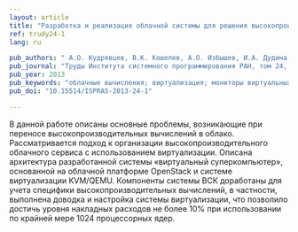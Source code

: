 ```yaml
---
layout: article
title: "Разработка и реализация облачной системы для решения высокопроизводительных задач"
ref: trudy24-1
lang: ru

pub_authors: " А.О. Кудрявцев, В.К. Кошелев, А.О. Избышев, И.А. Дудина, Ш.Ф. Курмангалеев, А.И. Аветисян, В.П. Иванников, В.Е. Велихов, Е.А. Рябинкин. "
pub_journal: "Труды Института системного программирования РАН, том 24, 2013, стр. 13-34."
pub_year: 2013
pub_keywords: "облачные вычисления; виртуализация; мониторы виртуальных машин; высокопроизводительные вычисления; параллельные вычисления"
pub_doi: "10.15514/ISPRAS-2013-24-1"

---
```


В данной работе описаны основные проблемы, возникающие при переносе высокопроизводительных вычислений в облако. Рассматривается подход к организации высокопроизводительного облачного сервиса с использованием виртуализации. Описана архитектура разработанной системы «виртуальный суперкомпьютер», основанной на облачной платформе OpenStack и системе виртуализации KVM/QEMU. Компоненты системы ВСК доработаны для учета специфики высокопроизводительных вычислений, в
частности, выполнена доводка и настройка системы виртуализации, что позволило достичь уровня накладных расходов не более 10% при использовании по крайней мере 1024 процессорных ядер.
